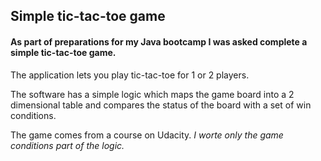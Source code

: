 ## Simple tic-tac-toe game

#### As part of preparations for my Java bootcamp I was asked complete a simple tic-tac-toe game.

The application lets you play tic-tac-toe for 1 or 2 players.

The software has a simple logic which maps the game board into a 2 dimensional table and compares the status of the board with a set of win conditions.

The game comes from a course on Udacity. *I worte only the game conditions part of the logic.*
